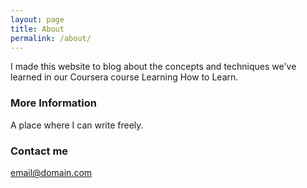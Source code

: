 ```yaml
---
layout: page
title: About
permalink: /about/
---
```


I made this website to blog about the concepts and techniques we've learned in our Coursera course Learning How to Learn.

### More Information

A place where I can write freely.

### Contact me

[email@domain.com](mailto:email@domain.com)
